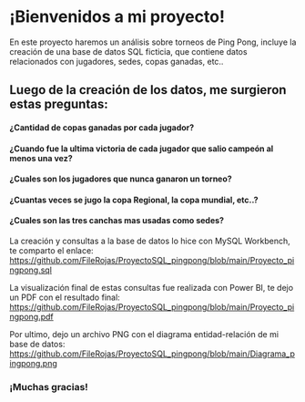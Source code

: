 # ¡Bienvenidos a mi proyecto!
                                                       
En este proyecto haremos un análisis sobre torneos de Ping Pong, incluye la creación de una base de datos SQL ficticia, que contiene datos relacionados con jugadores, sedes, copas ganadas, etc..

## Luego de la creación de los datos, me surgieron estas preguntas:

#### ¿Cantidad de copas ganadas por cada jugador? 

#### ¿Cuando fue la ultima victoria de cada jugador que salio campeón al menos una vez? 

#### ¿Cuales son los jugadores que nunca ganaron un torneo? 

#### ¿Cuantas veces se jugo la copa Regional, la copa mundial, etc..? 

#### ¿Cuales son las tres canchas mas usadas como sedes?

La creación y consultas a la base de datos lo hice con MySQL Workbench, te comparto el enlace: https://github.com/FileRojas/ProyectoSQL_pingpong/blob/main/Proyecto_pingpong.sql

La visualización final de estas consultas fue realizada con Power BI, 
te dejo un PDF con el resultado final: https://github.com/FileRojas/ProyectoSQL_pingpong/blob/main/Proyecto_pingpong.pdf

Por ultimo, dejo un archivo PNG con el diagrama entidad-relación de mi base de datos: https://github.com/FileRojas/ProyectoSQL_pingpong/blob/main/Diagrama_pingpong.png

### ¡Muchas gracias!
